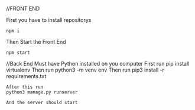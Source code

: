 //FRONT END

First you have to install repositorys

    npm i

Then Start the Front End

    npm start

//Back End
    Must have Python installed on you computer
    First run 
    pip install virtualenv 
    Then run
    python3 -m venv env 
    Then run
    pip3 install -r requirements.txt

    After this run 
    python3 manage.py runserver 

    And the server should start
